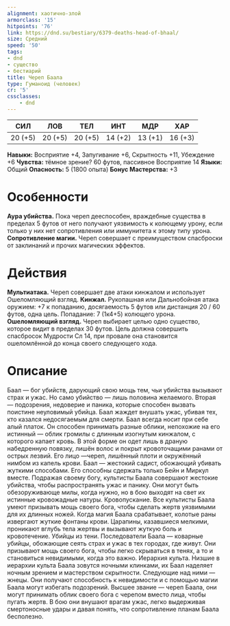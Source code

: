 ```yaml
---
alignment: хаотично-злой
armorclass: '15'
hitpoints: '76'
link: https://dnd.su/bestiary/6379-deaths-head-of-bhaal/
size: Средний
speed: '50'
tags:
- dnd
- существо
- бестиарий
title: Череп Баала
type: Гуманоид (человек)
cr: '5'
cssclasses:
    - dnd
---
```



| СИЛ | ЛОВ | ТЕЛ | ИНТ | МДР | ХАР |
|---|---|---|---|---|---|
| 20 (+5) | 20 (+5) | 20 (+5) | 14 (+2) | 13 (+1) | 16 (+3) |
**Навыки:** Восприятие +4, Запугивание +6, Скрытность +11, Убеждение +6
**Чувства:** тёмное зрение? 60 футов, пассивное Восприятие 14
**Языки:** Общий
**Опасность:** 5 (1800 опыта)
**Бонус Мастерства:** +3


# Особенности
**Аура убийства.** Пока череп дееспособен, враждебные существа в пределах 5 футов от него получают уязвимость к колющему урону, если только у них нет сопротивления или иммунитета к этому типу урона.
**Сопротивление магии.** Череп совершает с преимуществом спасброски от заклинаний и прочих магических эффектов.


# Действия
**Мультиатака.** Череп совершает две атаки кинжалом и использует Ошеломляющий взгляд.
**Кинжал.** Рукопашная или Дальнобойная атака оружием: +7 к попаданию, досягаемость 5 футов или дистанция 20 / 60 футов, одна цель. Попадание: 7 (1к4+5) колющего урона.
**Ошеломляющий взгляд.** Череп выбирает целью одно существо, которое видит в пределах 30 футов. Цель должна совершить спасбросок Мудрости Сл 14, при провале она становится ошеломлённой до конца своего следующего хода.


# Описание
Баал — бог убийств, дарующий свою мощь тем, чьи убийства вызывают страх и ужас. Но само убийство — лишь половина желаемого. Вторая — подозрения, недоверие и паника, которые способен вызвать поистине неуловимый убийца. Баал жаждет внушать ужас, убивая тех, кто казался недосягаемым для смерти. Баал всегда носит при себе алый платок. Он способен принимать разные облики, непохожие на его истинный — облик громилы с длинным изогнутым кинжалом, с которого капает кровь. В этой форме он одет лишь в драную набедренную повязку, лишён волос и покрыт кровоточащими ранами от острых лезвий. Его лицо —череп, лишённый плоти и окружённый нимбом из капель крови. Баал — жестокий садист, обожающий убивать жуткими способами. Его способны сдержать только Бейн и Миркул вместе. Подражая своему богу, культисты Баала совершают жестокие убийства, чтобы распространять ужас и панику. Они могут быть обезоруживающе милы, когда нужно, но в бою выходят на свет их истинные кровожадные натуры. Кровопускание. Все культисты Баала умеют призывать мощь своего бога, чтобы сделать жертв уязвимыми для их длинных ножей. Когда магия Баала срабатывает, колотые раны извергают жуткие фонтаны крови. Царапины, казавшиеся мелкими, проникают вглубь тела жертвы и вызывают жуткую боль и кровотечение. Убийцы из тени. Последователи Баала — коварные убийцы, обожающие сеять страх и ужас в тех городах, где живут. Они призывают мощь своего бога, чтобы легко скрываться в тенях, а то и становиться невидимыми, когда это важно. Иерархия культа. Низшие в иерархии культа Баала зовутся ночными клинками, их Баал наделяет ночным зрением и мастерством скрытности. Следующие над ними — жнецы. Они получают способность к невидимости и с помощью магии Баала могут избегать подозрений. Высшее звание — череп Баала, они могут принимать облик своего бога с черепом вместо лица, чтобы пугать жертв. В бою они внушают врагам ужас, легко выдерживая смертоносные удары и давая понять, что сопротивление планам Баала бесполезно.